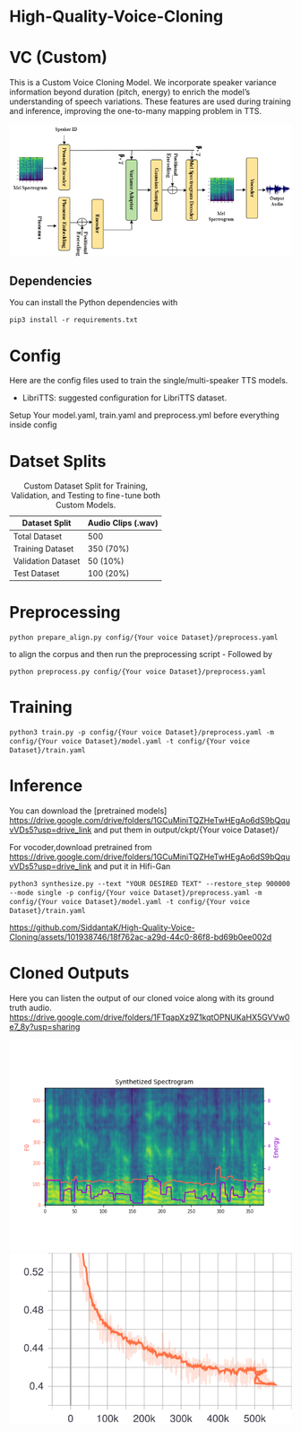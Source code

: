 # High-Quality-Voice-Cloning

# VC (Custom)

This is a Custom Voice Cloning Model. We incorporate speaker variance information beyond duration (pitch, energy) to enrich the model’s understanding of speech variations. These features are used during training and inference, improving the one-to-many mapping problem in TTS.

<div align="center">
<a><img width="720" src="final-custom-model-architecture.png" alt="soft"></a>
</div>

## Dependencies

You can install the Python dependencies with

```
pip3 install -r requirements.txt
```

# Config

Here are the config files used to train the single/multi-speaker TTS models.

- LibriTTS: suggested configuration for LibriTTS dataset.

Setup Your model.yaml, train.yaml and preprocess.yml before everything inside config

# Datset Splits

<table>
    <caption>Custom Dataset Split for Training, Validation, and Testing to fine-tune both Custom Models.</caption>
    <thead>
        <tr>
            <th>Dataset Split</th>
            <th>Audio Clips (.wav)</th>
        </tr>
    </thead>
    <tbody>
        <tr>
            <td>Total Dataset</td>
            <td>500</td>
        </tr>
        <tr>
            <td>Training Dataset</td>
            <td>350 (70%)</td>
        </tr>
        <tr>
            <td>Validation Dataset</td>
            <td>50 (10%)</td>
        </tr>
        <tr>
            <td>Test Dataset</td>
            <td>100 (20%)</td>
        </tr>
    </tbody>
</table>

# Preprocessing

```
python prepare_align.py config/{Your voice Dataset}/preprocess.yaml
```

to align the corpus and then run the preprocessing script - Followed by

```
python preprocess.py config/{Your voice Dataset}/preprocess.yaml
```

# Training

```
python3 train.py -p config/{Your voice Dataset}/preprocess.yaml -m config/{Your voice Dataset}/model.yaml -t config/{Your voice Dataset}/train.yaml
```

# Inference

You can download the [pretrained models] https://drive.google.com/drive/folders/1GCuMiniTQZHeTwHEgAo6dS9bQquvVDs5?usp=drive_link
and put them in output/ckpt/{Your voice Dataset}/

For vocoder,download pretrained from https://drive.google.com/drive/folders/1GCuMiniTQZHeTwHEgAo6dS9bQquvVDs5?usp=drive_link and put it in Hifi-Gan

```
python3 synthesize.py --text "YOUR DESIRED TEXT" --restore_step 900000 --mode single -p config/{Your voice Dataset}/preprocess.yaml -m config/{Your voice Dataset}/model.yaml -t config/{Your voice Dataset}/train.yaml
```

https://github.com/SiddantaK/High-Quality-Voice-Cloning/assets/101938746/18f762ac-a29d-44c0-86f8-bd69b0ee002d

# Cloned Outputs

Here you can listen the output of our cloned voice along with its ground truth audio.
https://drive.google.com/drive/folders/1FTqapXz9Z1kqtOPNUKaHX5GVVw0e7_8y?usp=sharing

<div align="center">
<a><img width="720" src="synthesized.png" alt="soft"></a>
</div>

<div align="center">
<a><img width="720" src="Loss_total_loss.svg" alt="soft"></a>
</div>
